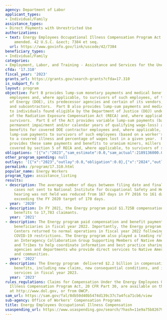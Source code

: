 ```yaml
---
agency: Department of Labor
applicant_types:
- Individual/Family
assistance_types:
- Direct Payments with Unrestricted Use
authorizations:
- text: Energy Employees Occupational Illness Compensation Program Act of 2000, as
    amended. 42 U.S.C. &sect; 7384 et seq.
  url: https://www.govinfo.gov/link/uscode/42/7384
beneficiary_types:
- Individual/Family
categories:
- Employment, Labor, and Training - Assistance and Services for the Unemployed
cfda: '17.310'
fiscal_year: '2023'
grants_url: https://grants.gov/search-grants?cfda=17.310
is_subpart_f: 0
layout: program
objective: Part B provides lump-sum monetary payments and medical benefits to covered
  employees and, where applicable, to survivors of such employees, of the Department
  of Energy (DOE), its predecessor agencies and certain of its vendors, contractors
  and subcontractors.  Part B also provides lump-sum payments and medical benefits
  to individuals found eligible by the Department of Justice (DOJ) under section 5
  of the Radiation Exposure Compensation Act (RECA) and, where applicable, to their
  survivors.  Part E of the Act provides variable lump-sum payments (based on a worker's
  permanent impairment and/or calendar years of qualifying wage-loss) and medical
  benefits for covered DOE contractor employees and, where applicable, provides variable
  lump-sum payments to survivors of such employees (based on a worker's death due
  to a covered illness and percentage of wages lost in a given year.  Part E also
  provides these same payments and benefits to uranium miners, millers and ore transporters
  covered by section 5 of RECA and, where applicable, to survivors of such employees.
obligations: '[{"x":"2023","sam_estimate":0.0,"sam_actual":2189136000.0,"usa_spending_actual":0.0},{"x":"2024","sam_estimate":0.0,"sam_actual":2720671000.0,"usa_spending_actual":0.0},{"x":"2025","sam_estimate":0.0,"sam_actual":2957624090.0,"usa_spending_actual":0.0}]'
other_program_spending: null
outlays: '[{"x":"2023","outlay":0.0,"obligation":0.0},{"x":"2024","outlay":0.0,"obligation":0.0},{"x":"2025","outlay":0.0,"obligation":0.0}]'
permalink: /program/17.310.html
popular_name: Energy Workers
program_type: assistance_listing
results:
- description: The average number of days between filing date and final decision for
    cases not sent to National Institute for Occupational Safety and Health when a
    hearing was not held was reduced from 167 days in FY 2016 to 161 days in FY 2020,
    exceeding the FY 2020 target of 170 days.
  year: '2020'
- description: In FY 2021, the Energy program paid $1.725B compensation and medical
    benefits to 17,783 claimants.
  year: '2021'
- description: The Energy program paid compensation and benefit payments to 18,585
    beneficiaries in fiscal year 2022. Importantly, the Energy program’s Resource
    Centers returned to normal operations in fiscal year 2022 following temporary
    COVID-19 restrictions. The Energy program also played a leading role in forming
    an Interagency Collaboration Group Supporting Members of Native American Nations
    and Tribes to help coordinate information and best practice sharing among federal
    agencies and departments who provide direct services to Native American claimants
    and communities.
  year: '2022'
- description: The Energy program  delivered $2.2 billion in compensation and medical
    benefits, including new claims, new consequential conditions, and increased medical
    services in fiscal year 2023.
  year: '2023'
rules_regulations: Claims for Compensation Under the Energy Employees Occupational
  Illness Compensation Program Act, 20 CFR Part 30, are available on the Internet
  at http://www.dol.gov, or from OWCP.
sam_url: https://sam.gov/fal/8db50d40b5474d139c37c7a4fca71cb6/view
sub-agency: Office of Workers' Compensation Programs
title: Energy Employees Occupational Illness Compensation
usaspending_url: https://www.usaspending.gov/search/?hash=11e9a75b826794e396bcc5237bed62d9
---
```

